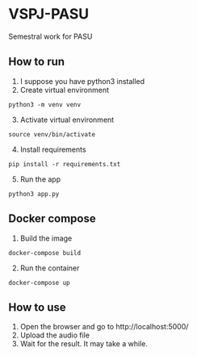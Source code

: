 # VSPJ-PASU
Semestral work for PASU

## How to run
1. I suppose you have python3 installed
2. Create virtual environment
```
python3 -m venv venv
```
3. Activate virtual environment
```
source venv/bin/activate
```
4. Install requirements
```
pip install -r requirements.txt
```

5. Run the app
```
python3 app.py
```

## Docker compose
1. Build the image
```
docker-compose build
```
2. Run the container
```
docker-compose up
```

## How to use
1. Open the browser and go to http://localhost:5000/
2. Upload the audio file
3. Wait for the result. It may take a while.
